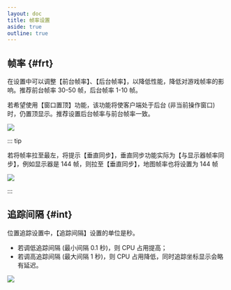 ```yaml
---
layout: doc
title: 帧率设置
aside: true
outline: true
---
```


[文：【地图性能占用高】前后台帧率设置]: # 'https://support.qq.com/products/321980/faqs/97183'
[#]: # '最后加入后台暂停的介绍'

## 帧率 {#frt}

在设置中可以调整【前台帧率】、【后台帧率】，以降低性能，降低对游戏帧率的影响。推荐前台帧率 30-50 帧，后台帧率 1-10 帧。

若希望使用【窗口置顶】功能，该功能将使客户端处于后台 (非当前操作窗口) 时，仍置顶显示。推荐设置后台帧率与前台帧率一致。

![](/imgs/zh/manual/bg-frate/1.png)

::: tip

若将帧率拉至最左，将提示【垂直同步】，垂直同步功能实际为【与显示器帧率同步】，例如显示器是 144 帧，则拉至【垂直同步】，地图帧率也将设置为 144 帧

![](/imgs/zh/manual/bg-frate/2.png)

:::

## 追踪间隔 {#int}

位置追踪设置中，【追踪间隔】设置的单位是秒。

- 若调低追踪间隔 (最小间隔 0.1 秒)，则 CPU 占用提高；
- 若调高追踪间隔 (最大间隔 1 秒)，则 CPU 占用降低，同时追踪坐标显示会略有延迟。

![](/imgs/zh/manual/bg-frate/3.png)
